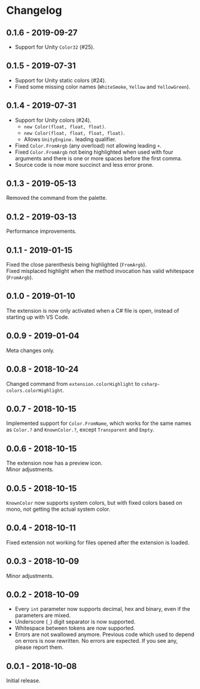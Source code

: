# Changelog

## 0.1.6 - 2019-09-27

- Support for Unity `Color32` (#25).

## 0.1.5 - 2019-07-31

- Support for Unity static colors (#24).
- Fixed some missing color names (`WhiteSmoke`, `Yellow` and `YellowGreen`).

## 0.1.4 - 2019-07-31

- Support for Unity colors (#24).
  - `new Color(float, float, float)`.
  - `new Color(float, float, float, float)`.
  - Allows `UnityEngine.` leading qualifier.
- Fixed `Color.FromArgb` (any overload) not allowing leading `+`.
- Fixed `Color.FromArgb` not being highlighted when used with four arguments and there is one or more spaces before the first comma.
- Source code is now more succinct and less error prone.

## 0.1.3 - 2019-05-13

Removed the command from the palette.

## 0.1.2 - 2019-03-13

Performance improvements.

## 0.1.1 - 2019-01-15

Fixed the close parenthesis being highlighted (`FromArgb`).  
Fixed misplaced highlight when the method invocation has valid whitespace (`FromArgb`).

## 0.1.0 - 2019-01-10

The extension is now only activated when a C# file is open, instead of starting up with VS Code. 

## 0.0.9 - 2019-01-04

Meta changes only.

## 0.0.8 - 2018-10-24

Changed command from `extension.colorHighlight` to `csharp-colors.colorHighlight`.

## 0.0.7 - 2018-10-15

Implemented support for `Color.FromName`, which works for the same names as `Color.?` and `KnownColor.?`, except `Transparent` and `Empty`.

## 0.0.6 - 2018-10-15

The extension now has a preview icon.  
Minor adjustments.

## 0.0.5 - 2018-10-15

`KnownColor` now supports system colors, but with fixed colors based on mono, not getting the actual system color.

## 0.0.4 - 2018-10-11

Fixed extension not working for files opened after the extension is loaded.

## 0.0.3 - 2018-10-09

Minor adjustments.

## 0.0.2 - 2018-10-09

- Every `int` parameter now supports decimal, hex and binary, even if the parameters are mixed.
- Underscore (`_`) digit separator is now supported.
- Whitespace between tokens are now supported.
- Errors are not swallowed anymore. Previous code which used to depend on errors is now rewritten. No errors are expected. If you see any, please report them.

## 0.0.1 - 2018-10-08

Initial release.
